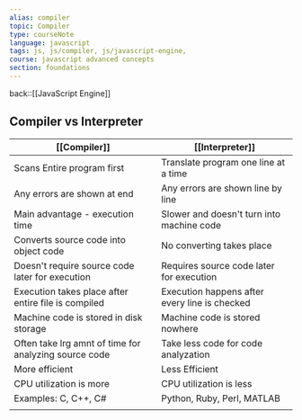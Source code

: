 ```yaml
---
alias: compiler
topic: Compiler
type: courseNote
language: javascript
tags: js, js/compiler, js/javascript-engine, 
course: javascript advanced concepts
section: foundations
---
```


back::[[JavaScript Engine]]

## Compiler vs Interpreter 


| **[[Compiler]]**                                      | **[[Interpreter]]**                           |
| ----------------------------------------------------- | --------------------------------------------- |
| Scans Entire program first                            | Translate program one line at a time          |
| Any errors are shown at end                           | Any errors are shown line by line             |
| Main advantage - execution time                       | Slower and doesn't turn into machine code     |
| Converts source code into object code                 | No converting takes place                     |
| Doesn't require source code later for execution       | Requires source code later for execution      |
| Execution takes place after entire file is compiled   | Execution happens after every line is checked |
| Machine code is stored in disk storage                | Machine code is stored nowhere                |
| Often take lrg amnt of time for analyzing source code | Take less code for code analyzation           |
| More efficient                                        | Less Efficient                                |
| CPU utilization is more                               | CPU utilization is less                       |
| Examples: C, C++, C#                                  | Python, Ruby, Perl, MATLAB                    |
|                                                       |                                               |


